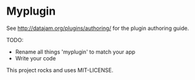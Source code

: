 # Myplugin

See <http://datajam.org/plugins/authoring/> for the plugin authoring guide.

TODO:

- Rename all things 'myplugin' to match your app
- Write your code

This project rocks and uses MIT-LICENSE.